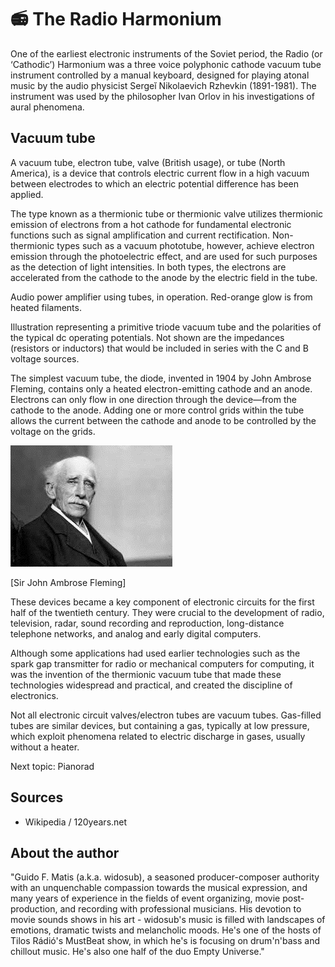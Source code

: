 # 📻 The Radio Harmonium

One of the earliest electronic instruments of the Soviet period, the Radio (or ‘Cathodic’) Harmonium was a three voice polyphonic cathode vacuum tube instrument controlled by a manual keyboard, designed for playing atonal music by the audio physicist Sergeĭ Nikolaevich Rzhevkin (1891-1981). The instrument was used by the philosopher Ivan Orlov in his investigations of aural phenomena.

## Vacuum tube

A vacuum tube, electron tube, valve (British usage), or tube (North America), is a device that controls electric current flow in a high vacuum between electrodes to which an electric potential difference has been applied.

The type known as a thermionic tube or thermionic valve utilizes thermionic emission of electrons from a hot cathode for fundamental electronic functions such as signal amplification and current rectification. Non- thermionic types such as a vacuum phototube, however, achieve electron emission through the photoelectric effect, and are used for such purposes as the detection of light intensities. In both types, the electrons are accelerated from the cathode to the anode by the electric field in the tube.

Audio power amplifier using tubes, in operation. Red-orange glow is from heated filaments.

Illustration representing a primitive triode vacuum tube and the polarities of the typical dc operating potentials. Not shown are the impedances (resistors or inductors) that would be included in series with the C and B voltage sources.

The simplest vacuum tube, the diode, invented in 1904 by
John Ambrose Fleming, contains only a heated electron-emitting cathode and an anode. Electrons can only flow in one direction through the device—from the cathode to the anode.
Adding one or more control grids within the tube allows the current between the cathode and anode to be controlled by the voltage on the grids.

![The Radio Harmonium](_static/images/radio_harmonium/sir_john.png)

[Sir John Ambrose Fleming]

These devices became a key component of electronic circuits for the first half of the twentieth century. They were crucial
to the development of radio, television, radar, sound recording and reproduction, long-distance telephone networks, and analog
and early digital computers.

Although some applications had used earlier technologies such as the spark gap transmitter for radio or mechanical computers for computing, it was the invention of the thermionic vacuum tube that made these technologies widespread and practical, and created the discipline of electronics.

Not all electronic circuit valves/electron tubes are vacuum tubes. Gas-filled tubes are similar devices, but containing a gas, typically at low pressure, which exploit phenomena related to electric discharge in gases, usually without a heater.

Next topic: Pianorad

## Sources

- Wikipedia / 120years.net

## About the author

"Guido F. Matis (a.k.a. widosub), a seasoned producer-composer authority with an unquenchable compassion towards the musical expression, and many years of experience in the fields of event organizing, movie post-production, and recording with professional musicians. His devotion to movie sounds shows in his art - widosub's music is filled with landscapes of emotions, dramatic twists and melancholic moods. He's one of the hosts of Tilos Rádió's MustBeat show, in which he's is focusing on drum'n'bass and chillout music. He's also one half of the duo Empty Universe."
